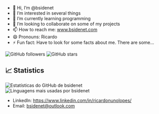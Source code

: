 - 👋 Hi, I’m @bsidenet
- 👀 I’m interested in several things
- 🌱 I’m currently learning programming
- 💞️ I’m looking to collaborate on some of my projects
- 📫 How to reach me: www.bsidenet.com
- 😄 Pronouns: Ricardo
- ⚡ Fun fact: Have to look for some facts about me. There are some...

<!---
bsidenet/bsidenet is a ✨ special ✨ repository because its `README.md` (this file) appears on your GitHub profile.
You can click the Preview link to take a look at your changes.
--->
![GitHub followers](https://img.shields.io/github/followers/bsidenet?style=social)
![GitHub stars](https://img.shields.io/github/stars/bsidenet?style=social)

<!--
## 🔧 Tecnologias & Ferramentas

- **Linguagens de Programação:** Python, JavaScript, TypeScript
- **Frameworks:** React, Node.js, Express
- **Ferramentas de Desenvolvimento:** VS Code, Git, Docker
- **Plataformas:** Linux, Windows
-->
## 📈 Statistics

<img src="https://github-readme-stats.vercel.app/api?username=bsidenet&show_icons=true&theme=radical" alt="Estatísticas do GitHub de bsidenet">
<img src="https://github-readme-stats.vercel.app/api/top-langs/?username=bsidenet&layout=compact&theme=radical" alt="Linguagens mais usadas por bsidenet">

- LinkedIn: https://www.linkedin.com/in/ricardonunolopes/
- Email: bsidenet@outlook.com
<!--
## 💬 Fale comigo

Sinta-se à vontade para abrir uma issue ou entrar em contato comigo por qualquer uma das plataformas acima!

---

> "A vida é como programar. Às vezes você encontra bugs, mas com paciência e persistência, tudo se resolve."
-->

